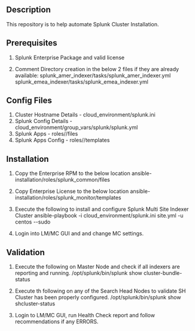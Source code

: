 ## Description

This repository is to help automate Splunk Cluster Installation.

## Prerequisites
1. Splunk Enterprise Package and valid license

2. Comment Directory creation in the below 2 files if they are already available:
	splunk_amer_indexer/tasks/splunk_amer_indexer.yml
	splunk_emea_indexer/tasks/splunk_emea_indexer.yml

## Config Files

1. Cluster Hostname Details - cloud_environment/splunk.ini
2. Splunk Config Details - cloud_environment/group_vars/splunk/splunk.yml
3. Splunk Apps - roles/<rolename>/files
4. Splunk Apps Config - roles/<rolename>/templates

## Installation
1. Copy the Enterprise RPM to the below location
ansible-installation/roles/splunk_common/files

2. Copy Enterprise License to the below location
ansible-installation/roles/splunk_monitor/templates

3. Execute the following to install and configure Splunk Multi Site Indexer Cluster 
ansible-playbook -i cloud_environment/splunk.ini site.yml -u centos --sudo

4. Login into LM/MC GUI and and change MC settings.

## Validation
1. Execute the following on Master Node and check if all indexers are reporting and running. 
/opt/splunk/bin/splunk show cluster-bundle-status

2. Execute th following on any of the Search Head Nodes to validate SH Cluster has been properly configured.
/opt/splunk/bin/splunk show shcluster-status

3. Login to LM/MC GUI, run Health Check report and follow recommendations if any ERRORS.

